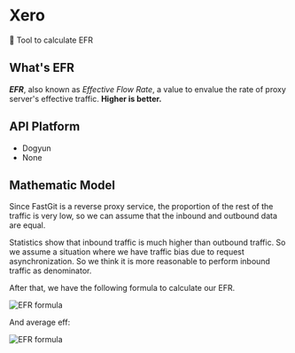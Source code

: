 # Xero

🔧 Tool to calculate EFR

## What's EFR

***EFR***, also known as *Effective Flow Rate*, a value to envalue the rate of proxy server's effective traffic. **Higher is better.**

## API Platform

- Dogyun
- None

## Mathematic Model

Since FastGit is a reverse proxy service, the proportion of the rest of the traffic is very low, so we can assume that the inbound and outbound data are equal.

Statistics show that inbound traffic is much higher than outbound traffic. So we assume a situation where we have traffic bias due to request asynchronization. So we think it is more reasonable to perform inbound traffic as denominator.

After that, we have the following formula to calculate our EFR.

![EFR formula](https://latex.codecogs.com/svg.latex?\text{EFR}=\frac{N_\text{Outbound\\%20Transfer}}{N_\text{Inbound\\%20Transfer}})

And average eff:

![EFR formula](https://latex.codecogs.com/svg.latex?\overline{\text{EFR}}=\frac{\sum_{n=0}^{N_{\text{last}}-1}\text{EFR}_n}{N_\text{last}})
